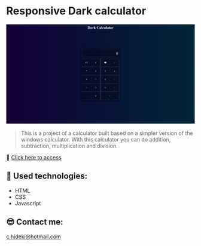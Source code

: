 # Responsive Dark calculator

![preview](./preview/preview.png)

> This is a project of a calculator built based on a simpler version of the windows calculator. With this calculator you can do addition, subtraction, multiplication and division.

🔗 [Click here to access](https://caiomiyaji.github.io/calculator/)

## 🔧 Used technologies:

- HTML
- CSS
- Javascript

## 😎 Contact me:

c.hideki@hotmail.com